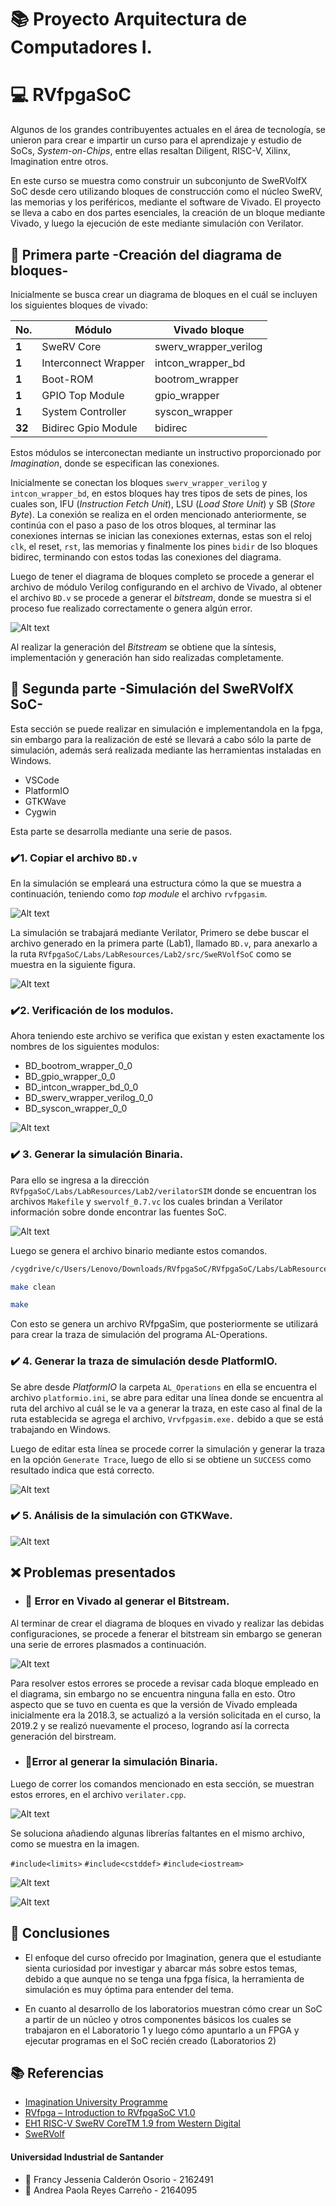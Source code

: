 # 📚 Proyecto Arquitectura de Computadores I.

# 💻 RVfpgaSoC

Algunos de los grandes contribuyentes actuales en el área de tecnología, se unieron para crear e impartir un curso para el aprendizaje y estudio de SoCs, _System-on-Chips_, entre ellas resaltan Diligent, RISC-V, Xilinx, Imagination entre otros. 

En este curso se muestra como construir un subconjunto de SweRVolfX SoC desde cero utilizando bloques de construcción como el núcleo SweRV, las memorias y los periféricos, mediante el software de Vivado.
El proyecto se lleva a cabo en dos partes esenciales, la creación de un bloque mediante Vivado, y luego la ejecución de este mediante simulación con Verilator.

## 📌  Primera parte -Creación del diagrama de bloques-
Inicialmente se busca crear un diagrama de bloques en el cuál se incluyen los siguientes bloques de vivado:

| **No.** 	| **Módulo**           	| **Vivado bloque**     	|
|---------	|----------------------	|-----------------------	|
| **1**   	| SweRV Core           	| swerv_wrapper_verilog 	|
| **1**   	| Interconnect Wrapper 	| intcon_wrapper_bd     	|
| **1**   	| Boot-ROM             	| bootrom_wrapper       	|
| **1**   	| GPIO Top Module      	| gpio_wrapper          	|
| **1**   	| System Controller    	| syscon_wrapper        	|
| **32**  	| Bidirec Gpio Module  	| bidirec               	|


Estos módulos se interconectan mediante un instructivo proporcionado por _Imagination_, donde se especifican las conexiones.

Inicialmente se conectan los bloques `swerv_wrapper_verilog` y `intcon_wrapper_bd`, en estos bloques hay tres tipos de sets de pines, los cuales son,  IFU (_Instruction Fetch Unit_), LSU (_Load Store Unit_) y SB (_Store Byte_). La conexión se realiza en el orden mencionado anteriormente, se continúa con el paso a paso de los otros bloques, al terminar las conexiones internas se inician las conexiones externas, estas son el reloj `clk`, el reset, `rst`, las memorias y finalmente los pines `bidir` de lso bloques bidirec, terminando con estos todas las conexiones del diagrama.

Luego de tener el diagrama de bloques completo se procede a generar el archivo de módulo Verilog configurando en el archivo de Vivado, al obtener el archivo `BD.v` se procede a generar el _bitstream_, donde se muestra si el proceso fue realizado correctamente o genera algún error.


![Alt text](https://i.imgur.com/ETXEuHu.png)

Al realizar la generación del _Bitstream_ se obtiene que la síntesis, implementación y generación han sido realizadas completamente. 

## 📌  Segunda parte -Simulación del SweRVolfX SoC-


Esta sección se puede realizar en simulación e implementandola en la fpga, sin embargo para la realización de esté se llevará a cabo sólo la parte de simulación, además será realizada mediante las herramientas instaladas en Windows.
* VSCode
* PlatformIO
* GTKWave
* Cygwin


Esta parte se desarrolla mediante una serie de pasos.

### ✔️1. Copiar el archivo `BD.v`

En la simulación se empleará una estructura cómo la que se muestra a continuación, teniendo como _top module_ el archivo `rvfpgasim`.

![Alt text](https://i.imgur.com/j6OcABD.png)

La simulación se trabajará mediante Verilator, Primero se debe buscar el archivo generado en la primera parte (Lab1), llamado `BD.v`, para anexarlo a la ruta `RVfpgaSoC/Labs/LabResources/Lab2/src/SweRVolfSoC` como se muestra en la siguiente figura.


![Alt text](https://i.imgur.com/RD0lpok.png)

### ✔️2. Verificación de los modulos.

Ahora teniendo este archivo se verifica que existan y esten exactamente los nombres de los siguientes modulos: 

* BD_bootrom_wrapper_0_0
* BD_gpio_wrapper_0_0
* BD_intcon_wrapper_bd_0_0
* BD_swerv_wrapper_verilog_0_0
* BD_syscon_wrapper_0_0

![Alt text](https://i.imgur.com/U6Dm4sa.png)


### ✔️ 3. Generar la simulación Binaria.

Para ello se ingresa a la dirección `RVfpgaSoC/Labs/LabResources/Lab2/verilatorSIM` donde se encuentran los archivos `Makefile` y `swervolf_0.7.vc` los cuales brindan a Verilator información sobre donde encontrar las fuentes SoC. 

![Alt text](https://i.imgur.com/thVUUrt.png)

Luego se genera el archivo binario mediante estos comandos.

```sh
/cygdrive/c/Users/Lenovo/Downloads/RVfpgaSoC/RVfpgaSoC/Labs/LabResources/Lab2/verilatorSIM
```
```sh
make clean
```
```sh
make
```
Con esto se genera un archivo RVfpgaSim, que posteriormente se utilizará para crear la traza de simulación del programa AL-Operations.

### ✔️ 4. Generar la traza de simulación desde PlatformIO.

Se abre desde _PlatformIO_ la carpeta `AL_Operations` en ella se encuentra el archivo `platformio.ini`, se abre para editar una línea donde se encuentra al ruta del archivo al cuál se le va a generar la traza, en este caso al final de la ruta establecida se agrega el archivo, `Vrvfpgasim.exe.` debido a que se está trabajando en Windows.

Luego de editar esta línea se procede correr la simulación y generar la traza en la opción `Generate Trace`, luego de ello si se obtiene un `SUCCESS` como resultado indica que está correcto.

![Alt text](https://i.imgur.com/1tkhRWw.png)

### ✔️ 5. Análisis de la simulación con GTKWave.


![Alt text]()

## ❌ Problemas presentados

* ### 🚩 Error en Vivado al generar el Bitstream.

Al terminar de crear el diagrama de bloques en vivado y realizar las debidas configuraciones, se procede a fenerar el bitstream sin embargo se generan una serie de errores plasmados a continuación.

![Alt text](https://i.imgur.com/gHgeoUj.png)

Para resolver estos errores se procede a revisar cada bloque empleado en el diagrama,  sin embargo no se encuentra ninguna falla en esto. Otro aspecto que se tuvo en cuenta es que la versión de Vivado empleada inicialmente era la 2018.3, se actualizó a la versión solicitada en el curso, la 2019.2 y se realizó nuevamente el proceso, logrando así la correcta generación del birstream.


* ### 🚩Error al generar la simulación Binaria.

Luego de correr los comandos mencionado en esta sección, se muestran estos errores, en el archivo `verilater.cpp`.

![Alt text](https://i.imgur.com/cptHnjR.png)

Se soluciona añadiendo algunas librerías faltantes en el mismo archivo, como se muestra en la imagen.

`#include<limits>`
`#include<cstddef>`
`#include<iostream>`

![Alt text](https://i.imgur.com/jYX7GSe.png)


![Alt text]()

## 🔖 Conclusiones

* El enfoque del curso ofrecido por Imagination, genera que el estudiante sienta curiosidad por investigar y abarcar más sobre estos temas, debido a que aunque no se tenga una fpga física, la herramienta de simulación es muy óptima para entender del tema.

* En cuanto al desarrollo de los  laboratorios muestran cómo crear un SoC a partir de un núcleo y otros componentes básicos los cuales se trabajaron en el Laboratorio 1 y luego  cómo apuntarlo a un FPGA y ejecutar programas en el SoC recién creado (Laboratorios 2)



## 📚 Referencias

* [Imagination University Programme](https://university.imgtec.com/) 
* [RVfpga – Introduction to RVfpgaSoC  V1.0](https://university.imgtec.com/resources/download/rvfpgasoc-v1-0/)
* [EH1 RISC-V SweRV CoreTM 1.9 from Western Digital](https://github.com/chipsalliance/Cores-SweRV.git) 
* [SweRVolf](https://github.com/chipsalliance/Cores-SweRVolf.git) 



#### Universidad Industrial de Santander
* 👩 Francy Jessenia Calderón Osorio - 2162491
* 👩 Andrea Paola Reyes Carreño - 2164095

